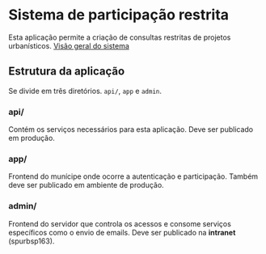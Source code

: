# Sistema de participação restrita
Esta aplicação permite a criação de consultas restritas de projetos urbanísticos.
[Visão geral do sistema](https://www.figma.com/file/ljCmj2YYsXSdq04hujV2UC/Participe-Blocos-desfiles-carnaval-2020?node-id=1%3A7)

## Estrutura da aplicação
Se divide em três diretórios. `api/`, `app` e `admin`.

### api/
Contém os serviços necessários para esta aplicação. Deve ser publicado em produção.

### app/
Frontend do munícipe onde ocorre a autenticação e participação. Também deve ser publicado em ambiente de produção. 

### admin/
Frontend do servidor que controla os acessos e consome serviços específicos como o envio de emails. Deve ser publicado na **intranet** (spurbsp163).
